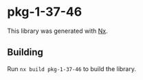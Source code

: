 # pkg-1-37-46

This library was generated with [Nx](https://nx.dev).

## Building

Run `nx build pkg-1-37-46` to build the library.
